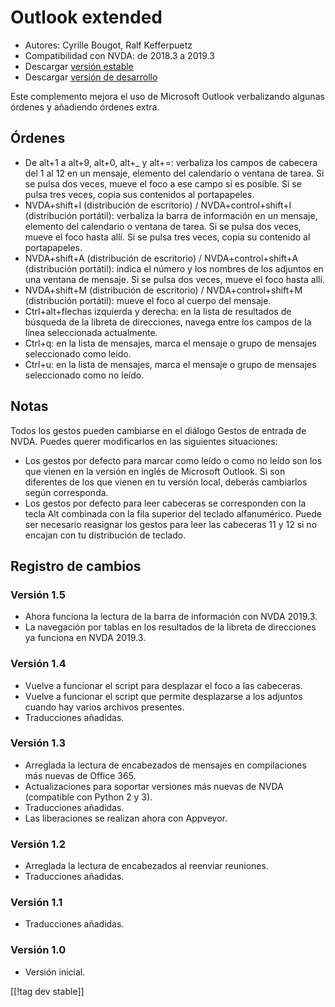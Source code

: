 # Outlook extended #

* Autores: Cyrille Bougot, Ralf Kefferpuetz
* Compatibilidad con NVDA: de 2018.3 a 2019.3
* Descargar [versión estable][1]
* Descargar [versión de desarrollo][2]

Este complemento mejora el uso de Microsoft Outlook verbalizando algunas
órdenes y añadiendo órdenes extra.

## Órdenes

* De alt+1 a alt+9, alt+0, alt+_ y alt+=: verbaliza los campos de cabecera
  del 1 al 12 en un mensaje, elemento del calendario o ventana de tarea. Si
  se pulsa dos veces, mueve el foco a ese campo si es posible. Si se pulsa
  tres veces, copia sus contenidos al portapapeles.
* NVDA+shift+I (distribución de escritorio) / NVDA+control+shift+I
  (distribución portátil): verbaliza la barra de información en un mensaje,
  elemento del calendario o ventana de tarea. Si se pulsa dos veces, mueve
  el foco hasta allí. Si se pulsa tres veces, copia su contenido al
  portapapeles.
* NVDA+shift+A (distribución de escritorio) / NVDA+control+shift+A
  (distribución portátil): indica el número y los nombres de los adjuntos en
  una ventana de mensaje. Si se pulsa dos veces, mueve el foco hasta allí.
* NVDA+shift+M (distribución de escritorio) / NVDA+control+shift+M
  (distribución portátil): mueve el foco al cuerpo del mensaje.
* Ctrl+alt+flechas izquierda y derecha: en la lista de resultados de
  búsqueda de la libreta de direcciones, navega entre los campos de la línea
  seleccionada actualmente.
* Ctrl+q: en la lista de mensajes, marca el mensaje o grupo de mensajes
  seleccionado como leído.
* Ctrl+u: en la lista de mensajes, marca el mensaje o grupo de mensajes
  seleccionado como no leído.

## Notas

Todos los gestos pueden cambiarse en el diálogo Gestos de entrada de
NVDA. Puedes querer modificarlos en las siguientes situaciones:

* Los gestos por defecto para marcar como leído o como no leído son los que
  vienen en la versión en inglés de Microsoft Outlook. Si son diferentes de
  los que vienen en tu versión local, deberás cambiarlos según corresponda.
* Los gestos por defecto para leer cabeceras se corresponden con la tecla
  Alt combinada con la fila superior del teclado alfanumérico. Puede ser
  necesario reasignar los gestos para leer las cabeceras 11 y 12 si no
  encajan con tu distribución de teclado.

## Registro de cambios

### Versión 1.5

* Ahora funciona la lectura de la barra de información con NVDA 2019.3.
* La navegación por tablas en los resultados de la libreta de direcciones ya
  funciona en NVDA 2019.3.

### Versión 1.4

* Vuelve a funcionar el script para desplazar el foco a las cabeceras.
* Vuelve a funcionar el script que permite desplazarse a los adjuntos cuando
  hay varios archivos presentes.
* Traducciones añadidas.

### Versión 1.3

* Arreglada la lectura de encabezados de mensajes en compilaciones más
  nuevas de Office 365.
* Actualizaciones para soportar versiones más nuevas de NVDA (compatible con
  Python 2 y 3).
* Traducciones añadidas.
* Las liberaciones se realizan ahora con Appveyor.

### Versión 1.2

* Arreglada la lectura de encabezados al reenviar reuniones.
* Traducciones añadidas.

### Versión 1.1

* Traducciones añadidas.

### Versión 1.0

* Versión inicial.

[[!tag dev stable]]

[1]: https://addons.nvda-project.org/files/get.php?file=outlookextended

[2]: https://addons.nvda-project.org/files/get.php?file=outlookextended-dev
